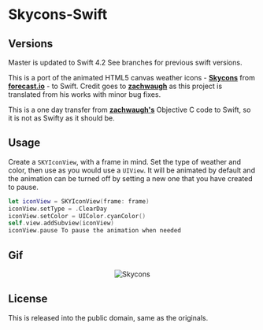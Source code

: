 # Skycons-Swift

## Versions

Master is updated to Swift 4.2
See branches for previous swift versions. 

This is a port of the animated HTML5 canvas weather icons - [**Skycons**](http://darkskyapp.github.io/skycons/) from [**forecast.io**](http://forecast.io) - to Swift. Credit goes to [**zachwaugh**](https://github.com/zachwaugh/cocoa-skycons) as this project is translated from his works with minor bug fixes.

This is a one day transfer from [**zachwaugh's**](https://github.com/zachwaugh/cocoa-skycons) Objective C code to Swift, so it is not as Swifty as it should be.

## Usage

Create a `SKYIconView`, with a frame in mind. Set the type of weather and color, then use as you would use a `UIView`. It will be animated by default and the animation can be turned off by setting a new one that you have created to pause. 

```Swift
let iconView = SKYIconView(frame: frame)
iconView.setType = .ClearDay
iconView.setColor = UIColor.cyanColor()
self.view.addSubview(iconView)
iconView.pause To pause the animation when needed
```

## Gif

<p align="center">
  <img src="https://github.com/miwand/Skycons-Swift/blob/master/skycons-Gif.gif" alt="Skycons"/>
</p>


## License

This is released into the public domain, same as the originals.
